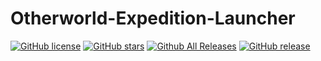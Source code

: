 # Otherworld-Expedition-Launcher

[![GitHub license](https://img.shields.io/github/license/chuyuewei/Otherworld-Expedition-Launcher)](https://github.com/chuyuewei/Otherworld-Expedition-Launcher/main/LICENSE)
[![GitHub stars](https://img.shields.io/github/stars/chuyuewei/Otherworld-Expedition-Launcher)](https://github.com/chuyuewei/Otherworld-Expedition-Launcher/stargazers)
[![Github All Releases](https://img.shields.io/github/downloads/JDDKCN/KCN-GenshinServer/total.svg)](https://github.com/JDDKCN/KCN-GenshinServer/releases)
[![GitHub release](https://img.shields.io/github/v/release/JDDKCN/KCN-GenshinServer)](https://github.com/JDDKCN/KCN-GenshinServer/releases/latest)
